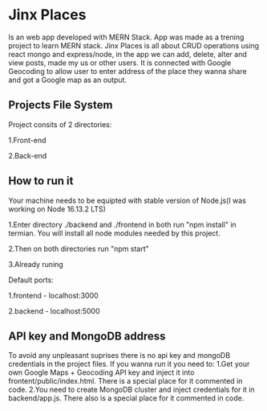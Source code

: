 # Jinx Places
Is an web app developed with MERN Stack. App was made as a trening project to learn MERN stack. Jinx Places is all about CRUD operations using react mongo and express/node, in the app we can add, delete, alter and view posts, made my us or other users. It is connected with Google Geocoding to allow user to enter address of the place they wanna share and got a Google map as an output.

## Projects File System
Project consits of 2 directories:

1.Front-end

2.Back-end

## How to run it
Your machine needs to be equipted with stable version of Node.js(I was working on Node 16.13.2 LTS)

1.Enter directory ./backend and ./frontend in both run "npm install" in termian. You will install all node modules needed by this project.

2.Then on both directories run "npm start"

3.Already runing

Default ports:

1.frontend - localhost:3000

2.backend - localhost:5000

## API key and MongoDB address
To avoid any unpleasant suprises there is no api key and mongoDB credentials in the project files.
If you wanna run it you need to:
1.Get your own Google Maps + Geocoding API key and inject it into frontent/public/index.html. There is a special place for it commented in code.
2.You need to create MongoDB cluster and inject credentials for it in backend/app.js. There also is a special place for it commented in code.
